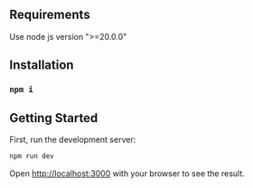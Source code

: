 ## Requirements
Use node js version ">=20.0.0"

## Installation 

 ### `npm i`

## Getting Started

First, run the development server:

```bash
npm run dev
```

Open [http://localhost:3000](http://localhost:3000) with your browser to see the result.

